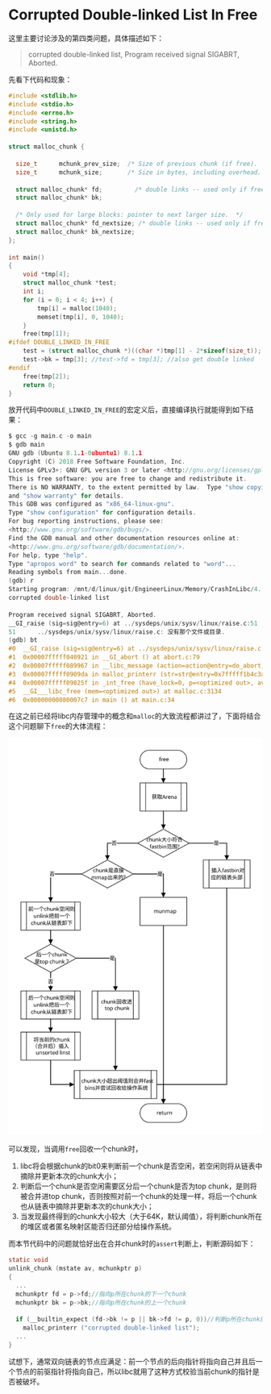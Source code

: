 # Corrupted Double-linked List In Free

这里主要讨论涉及的第四类问题，具体描述如下：

> corrupted double-linked list, Program received signal SIGABRT, Aborted.

先看下代码和现象：

```c
#include <stdlib.h>
#include <stdio.h>
#include <errno.h>
#include <string.h>
#include <unistd.h>

struct malloc_chunk {

  size_t      mchunk_prev_size;  /* Size of previous chunk (if free).  */
  size_t      mchunk_size;       /* Size in bytes, including overhead. */

  struct malloc_chunk* fd;         /* double links -- used only if free. */
  struct malloc_chunk* bk;

  /* Only used for large blocks: pointer to next larger size.  */
  struct malloc_chunk* fd_nextsize; /* double links -- used only if free. */
  struct malloc_chunk* bk_nextsize;
};

int main()
{
    void *tmp[4]; 
    struct malloc_chunk *test;
    int i;
    for (i = 0; i < 4; i++) {
        tmp[i] = malloc(1040);
        memset(tmp[i], 0, 1040);
    }
    free(tmp[1]);
#ifdef DOUBLE_LINKED_IN_FREE
    test = (struct malloc_chunk *)((char *)tmp[1] - 2*sizeof(size_t));
    test->bk = tmp[3]; //test->fd = tmp[3]; //also get double linked
#endif
    free(tmp[2]);
	return 0;
}
```

放开代码中`DOUBLE_LINKED_IN_FREE`的宏定义后，直接编译执行就能得到如下结果：

```c
$ gcc -g main.c -o main
$ gdb main
GNU gdb (Ubuntu 8.1.1-0ubuntu1) 8.1.1
Copyright (C) 2018 Free Software Foundation, Inc.
License GPLv3+: GNU GPL version 3 or later <http://gnu.org/licenses/gpl.html>
This is free software: you are free to change and redistribute it.
There is NO WARRANTY, to the extent permitted by law.  Type "show copying"
and "show warranty" for details.
This GDB was configured as "x86_64-linux-gnu".
Type "show configuration" for configuration details.
For bug reporting instructions, please see:
<http://www.gnu.org/software/gdb/bugs/>.
Find the GDB manual and other documentation resources online at:
<http://www.gnu.org/software/gdb/documentation/>.
For help, type "help".
Type "apropos word" to search for commands related to "word"...
Reading symbols from main...done.
(gdb) r
Starting program: /mnt/d/linux/git/EngineerLinux/Memory/CrashInLibc/4. DoubleLinkedList/code/main
corrupted double-linked list

Program received signal SIGABRT, Aborted.
__GI_raise (sig=sig@entry=6) at ../sysdeps/unix/sysv/linux/raise.c:51
51      ../sysdeps/unix/sysv/linux/raise.c: 没有那个文件或目录.
(gdb) bt
#0  __GI_raise (sig=sig@entry=6) at ../sysdeps/unix/sysv/linux/raise.c:51
#1  0x00007fffff040921 in __GI_abort () at abort.c:79
#2  0x00007fffff089967 in __libc_message (action=action@entry=do_abort, fmt=fmt@entry=0x7fffff1b6b0d "%s\n") at ../sysdeps/posix/libc_fatal.c:181
#3  0x00007fffff0909da in malloc_printerr (str=str@entry=0x7fffff1b4c3a "corrupted double-linked list") at malloc.c:5342
#4  0x00007fffff09825f in _int_free (have_lock=0, p=<optimized out>, av=0x7fffff3ebc40 <main_arena>) at malloc.c:4325
#5  __GI___libc_free (mem=<optimized out>) at malloc.c:3134
#6  0x00000000080007c7 in main () at main.c:34
```

在这之前已经将libc内存管理中的概念和`malloc`的大致流程都讲过了，下面将结合这个问题聊下`free`的大体流程：

![Image text](../../../img-storage/free%E6%B5%81%E7%A8%8B.svg)

可以发现，当调用`free`回收一个chunk时，

1. libc将会根据chunk的bit0来判断前一个chunk是否空闲，若空闲则将从链表中摘除并更新本次的chunk大小；
2. 判断后一个chunk是否空闲需要区分后一个chunk是否为top chunk，是则将被合并进top chunk，否则按照对前一个chunk的处理一样，将后一个chunk也从链表中摘除并更新本次的chunk大小；
3. 当发现最终得到的chunk大小较大（大于64K，默认阈值），将判断chunk所在的堆区或者匿名映射区能否归还部分给操作系统。

而本节代码中的问题就恰好出在合并chunk时的`assert`判断上，判断源码如下：

```c
static void
unlink_chunk (mstate av, mchunkptr p)
{
  ...
  mchunkptr fd = p->fd;//指向p所在chunk的下一个chunk
  mchunkptr bk = p->bk;//指向p所在chunk的上一个chunk

  if (__builtin_expect (fd->bk != p || bk->fd != p, 0))//判断p所在chunk的链表存在指针的异常指向
    malloc_printerr ("corrupted double-linked list");
  ...
}
```

试想下，通常双向链表的节点应满足：前一个节点的后向指针将指向自己并且后一个节点的前驱指针将指向自己，所以libc就用了这种方式校验当前chunk的指针是否被破坏。



